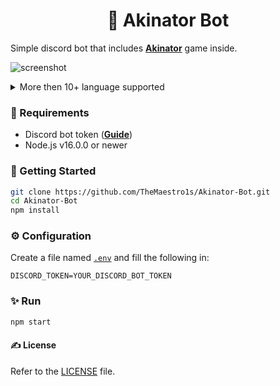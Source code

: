 <h1 align="center">🧞 Akinator Bot</h1>

Simple discord bot that includes [**Akinator**](https://en.akinator.com) game inside.

![screenshot](https://i.ibb.co/q7bHS7k/image.png)

<details>
<summary>More then 10+ language supported</summary>

![screenshot](https://i.ibb.co/hYWWnkc/image.png)
</details>

### 📌 Requirements

- Discord bot token ([**Guide**](https://discordjs.guide/preparations/setting-up-a-bot-application.html#creating-your-bot))
- Node.js v16.0.0 or newer

### 🚀 Getting Started

```bash
git clone https://github.com/TheMaestro1s/Akinator-Bot.git
cd Akinator-Bot
npm install
```

### ⚙️ Configuration

Create a file named [`.env`](.env.example) and fill the following in:

```
DISCORD_TOKEN=YOUR_DISCORD_BOT_TOKEN
```

### ✨ Run
```bash
npm start
```

#### ✍️ License
Refer to the [LICENSE](LICENSE) file.
